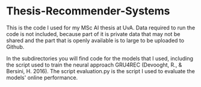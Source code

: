 # Thesis-Recommender-Systems
This is the code I used for my MSc AI thesis at UvA. Data required to run the code is not included, because part of it is private data that may not be shared and the part that is openly available is to large to be uploaded to Github.

In the subdirectories you will find code for the models that I used, including the script used to train the neural approach GRU4REC (Devooght, R., & Bersini, H. 2016). The script evaluation.py is the script I used to evaluate the models' online performance.

